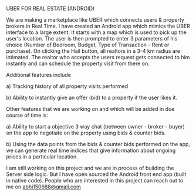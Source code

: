 UBER FOR REAL ESTATE (ANDROID)

We are making a marketplace like UBER which connects users & property brokers in Real Time. I have created an Android app which mimics the UBER interface to a large extent. 
It starts with a map which is used to pick up the user's location. 
The user is then prompted to enter 3 parameters of his choice (Number of Bedroom, Budget, Type of Transaction - Rent or purchase). 
On clicking the Hail button, all realtors in a 3-4 km radius are intimated. 
The realtor who accepts the users request gets connected to him instantly and can schedule the property visit from there on. 


Additional features include

a) Tracking history of all property visits performed

b) Ability to instantly give an offer (bid) to a property if the user likes it. 

Other features that we are working on and which will be added in due course of time is: 

a) Ability to start a objective 3 way chat (between owner - broker - buyer) on the app to negotiate on the property using bids & counter bids.

b) Using the data points from the bids & counter bids performed on the app, we can generate real time indices that give information about ongoing prices in a particular location.  


I am still working on this project and we are in process of building the Server side logic. But I have open sourced the Android front end app (built in native code). People who are interested in this project can reach out to me on abhi150688@gmail.com
